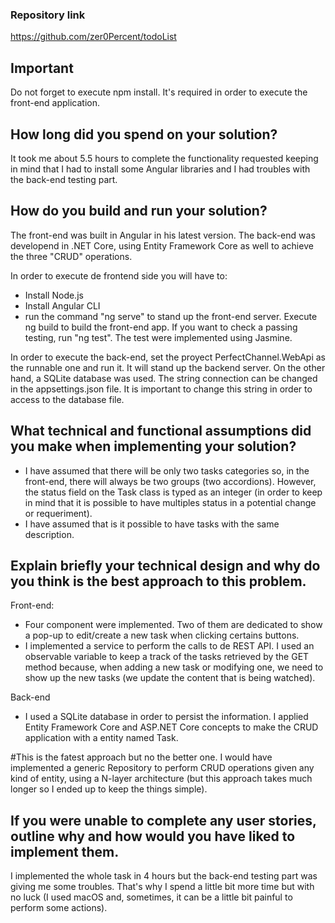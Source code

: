 ﻿### Repository link
https://github.com/zer0Percent/todoList
## Important
Do not forget to execute npm install. It's required in order to execute the front-end application.

## How long did you spend on your solution?
It took me about 5.5 hours to complete the functionality requested keeping in mind that I had to install some Angular libraries and I had troubles with the back-end testing part.
## How do you build and run your solution?
The front-end was built in Angular in his latest version.
The back-end was developend in .NET Core, using Entity Framework Core as well to achieve the three "CRUD" operations.

In order to execute de frontend side you will have to:
* Install Node.js
* Install Angular CLI
* run the command "ng serve" to stand up the front-end server. Execute ng build to build the front-end app.
If you want to check a passing testing, run "ng test". The test were implemented using Jasmine.

In order to execute the back-end, set the proyect PerfectChannel.WebApi as the runnable one and run it. It will stand up the backend server.
On the other hand, a SQLite database was used. The string connection can be changed in the appsettings.json file. 
It is important to change this string in order to access to the database file.

## What technical and functional assumptions did you make when implementing your solution?
* I have assumed that there will be only two tasks categories so, in the front-end, there will always be two groups (two accordions). 
  However, the status field on the Task class is typed as an integer (in order to keep in mind that it is possible to have multiples status in a potential change or requeriment).
* I have assumed that is it possible to have tasks with the same description.

## Explain briefly your technical design and why do you think is the best approach to this problem.
Front-end: 
* Four component were implemented. Two of them are dedicated to show a pop-up to edit/create a new task when clicking certains buttons.
* I implemented a service to perform the calls to de REST API. I used an observable variable to keep a track of the tasks retrieved by the GET method because, when adding a new task or modifying one, we need to show up the new tasks (we update the content that is being watched).

Back-end
* I used a SQLite database in order to persist the information. I applied Entity Framework Core and ASP.NET Core concepts to make the CRUD application with a entity named Task. 

#This is the fatest approach but no the better one. I would have implemented a generic Repository to perform CRUD operations given any kind of entity, using a N-layer architecture (but this approach takes much longer so I ended up to keep the things simple).
## If you were unable to complete any user stories, outline why and how would you have liked to implement them.
I implemented the whole task in 4 hours but the back-end testing part was giving me some troubles. That's why I spend a little bit more time but with no luck (I used macOS and, sometimes, it can be a little bit painful to perform some actions).
